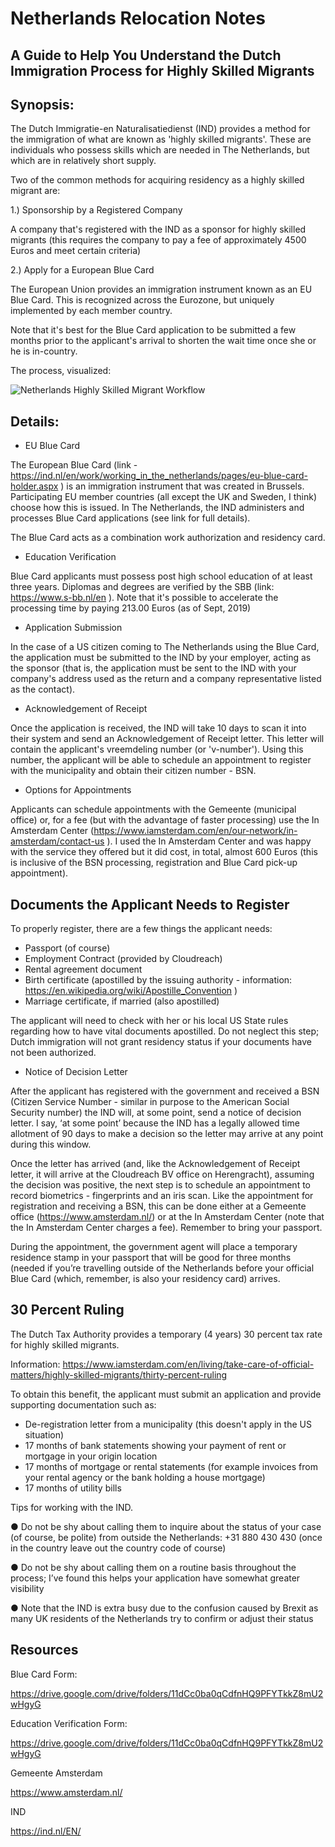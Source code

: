 # Netherlands Relocation Notes

## A Guide to Help You Understand the Dutch Immigration Process for Highly Skilled Migrants

## Synopsis:


The Dutch Immigratie-en Naturalisatiedienst (IND) provides a method for the immigration of what are known as 'highly skilled migrants'.  These are individuals who possess skills which are needed in The Netherlands, but which are in relatively short supply.

Two of the common methods for acquiring residency as a highly skilled migrant are:

1.) Sponsorship by a Registered Company

A company that's registered with the IND as a sponsor for highly skilled migrants (this requires the company to pay a fee of approximately 4500 Euros and meet certain criteria)

2.) Apply for a European Blue Card

The European Union provides an immigration instrument known as an EU Blue Card. This is recognized across the Eurozone, but uniquely implemented by each member country.

Note that it's best for the Blue Card application to be submitted a few months prior to the applicant's arrival to shorten the wait time once she or he is in-country.

The process, visualized:

![Netherlands Highly Skilled Migrant Workflow](https://mlabshare.blob.core.windows.net/malbshare/Blue-Card-Application-Process-Flow.png)

## Details:

* EU Blue Card

The European Blue Card (link - https://ind.nl/en/work/working_in_the_netherlands/pages/eu-blue-card-holder.aspx ) is an immigration instrument that was created in Brussels. Participating EU member countries (all except the UK and Sweden, I think) choose how this is issued.  In The Netherlands, the IND administers and processes Blue Card applications (see link for full details).

The Blue Card acts as a combination work authorization and residency card.


* Education Verification

Blue Card applicants must possess post high school education of at least three years.  Diplomas and degrees are verified by the SBB (link: https://www.s-bb.nl/en ).  Note that it's possible to accelerate the processing time by paying 213.00 Euros (as of Sept, 2019)


* Application Submission

In the case of a US citizen coming to The Netherlands using the Blue Card, the application must be submitted to the IND by your employer, acting as the sponsor (that is, the application must be sent to the IND with your company's address used as the return and a company representative listed as the contact).




* Acknowledgement of Receipt

Once the application is received, the IND will take 10 days to scan it into their system and send an Acknowledgement of Receipt letter.  This letter will contain the applicant's vreemdeling number (or 'v-number').  Using this number, the applicant will be able to schedule an appointment to register with the municipality and obtain their citizen number - BSN.

* Options for Appointments


Applicants can schedule appointments with the Gemeente (municipal office) or, for a fee (but with the advantage of faster processing) use the In Amsterdam Center (https://www.iamsterdam.com/en/our-network/in-amsterdam/contact-us ). I used the In Amsterdam Center and was happy with the service they offered but it did cost, in total, almost 600 Euros (this is inclusive of the BSN processing, registration and Blue Card pick-up appointment).





## Documents the Applicant Needs to Register

To properly register, there are a few things the applicant needs:

* Passport (of course)
* Employment Contract (provided by Cloudreach)
* Rental agreement document
* Birth certificate (apostilled by the issuing authority - information: https://en.wikipedia.org/wiki/Apostille_Convention )
* Marriage certificate, if married (also apostilled)

The applicant will need to check with her or his local US State rules regarding how to have vital documents apostilled. Do not neglect this step; Dutch immigration will not grant residency status if your documents have not been authorized.


* Notice of Decision Letter

After the applicant has registered with the government and received a BSN (Citizen Service Number - similar in purpose to the American Social Security number) the IND will, at some point, send a notice of decision letter. I say, ‘at some point’ because the IND has a legally allowed time allotment of 90 days to make a decision so the letter may arrive at any point during this window. 

Once the letter has arrived (and, like the Acknowledgement of Receipt letter, it will arrive at the Cloudreach BV office on Herengracht), assuming the decision was positive, the next step is to schedule an appointment to record biometrics - fingerprints and an iris scan.  Like the appointment for registration and receiving a BSN, this can be done either at a Gemeente office (https://www.amsterdam.nl/) or at the In Amsterdam Center (note that the In Amsterdam Center charges a fee). Remember to bring your passport.

During the appointment, the government agent will place a temporary residence stamp in your passport that will be good for three months (needed if you’re travelling outside of the Netherlands before your official Blue Card (which, remember, is also your residency card) arrives.

## 30 Percent Ruling 

The Dutch Tax Authority provides a temporary (4 years) 30 percent tax rate for highly skilled migrants. 

Information: https://www.iamsterdam.com/en/living/take-care-of-official-matters/highly-skilled-migrants/thirty-percent-ruling 

To obtain this benefit, the applicant must submit an application and provide supporting documentation such as:

* De-registration letter from a municipality (this doesn't apply in the US situation)
* 17 months of bank statements showing your payment of rent or mortgage in your origin location
* 17 months of mortgage or rental statements (for example invoices from your rental agency or the bank holding a house mortgage)
* 17 months of utility bills 

Tips for working with the IND.

●	Do not be shy about calling them to inquire about the status of your case (of course, be polite) from outside the Netherlands: +31 880 430 430 (once in the country leave out the country code of course)

●	Do not be shy about calling them on a routine basis throughout the process; I’ve found this helps your application have somewhat greater visibility

●	Note that the IND is extra busy due to the confusion caused by Brexit as many UK residents of the Netherlands try to confirm or adjust their status


## Resources

Blue Card Form:

https://drive.google.com/drive/folders/11dCc0ba0qCdfnHQ9PFYTkkZ8mU2wHgyG


Education Verification Form:

https://drive.google.com/drive/folders/11dCc0ba0qCdfnHQ9PFYTkkZ8mU2wHgyG

Gemeente Amsterdam

https://www.amsterdam.nl/

IND

https://ind.nl/EN/
